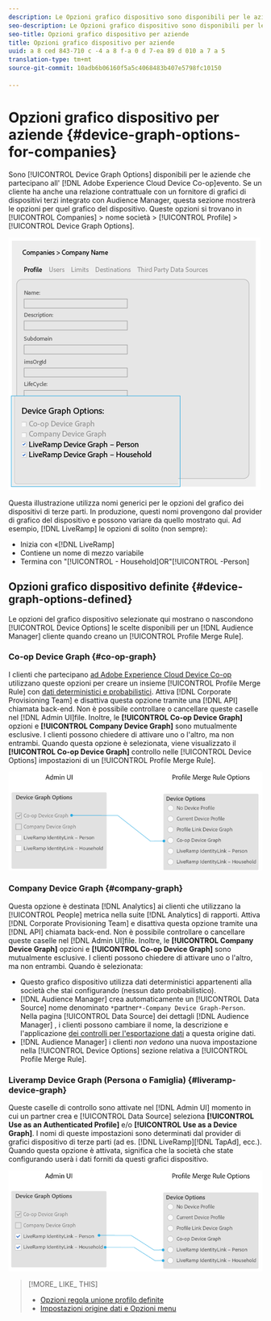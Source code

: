 ```yaml
---
description: Le Opzioni grafico dispositivo sono disponibili per le aziende che partecipano ad Adobe Experience Cloud Device Co-op. Se un cliente ha anche una relazione contrattuale con un fornitore di grafici di dispositivi terzi integrato con Audience Manager, questa sezione mostrerà le opzioni per quel grafico del dispositivo. Queste opzioni si trovano in Società > Nome società > Profilo > Opzioni grafico dispositivo.
seo-description: Le Opzioni grafico dispositivo sono disponibili per le aziende che partecipano ad Adobe Experience Cloud Device Co-op. Se un cliente ha anche una relazione contrattuale con un fornitore di grafici di dispositivi terzi integrato con Audience Manager, questa sezione mostrerà le opzioni per quel grafico del dispositivo. Queste opzioni si trovano in Società > Nome società > Profilo > Opzioni grafico dispositivo.
seo-title: Opzioni grafico dispositivo per aziende
title: Opzioni grafico dispositivo per aziende
uuid: a 8 ced 843-710 c -4 a 8 f-a 0 d 7-ea 89 d 010 a 7 a 5
translation-type: tm+mt
source-git-commit: 10adb6b06160f5a5c4068483b407e5798fc10150

---
```



# Opzioni grafico dispositivo per aziende {#device-graph-options-for-companies}

Sono [!UICONTROL Device Graph Options] disponibili per le aziende che partecipano all' [!DNL Adobe Experience Cloud Device Co-op]evento. Se un cliente ha anche una relazione contrattuale con un fornitore di grafici di dispositivi terzi integrato con Audience Manager, questa sezione mostrerà le opzioni per quel grafico del dispositivo. Queste opzioni si trovano in [!UICONTROL Companies] &gt; nome società &gt; [!UICONTROL Profile] &gt; [!UICONTROL Device Graph Options].

![](assets/adminUIdataSource.png)

Questa illustrazione utilizza nomi generici per le opzioni del grafico dei dispositivi di terze parti. In produzione, questi nomi provengono dal provider di grafico del dispositivo e possono variare da quello mostrato qui. Ad esempio, [!DNL LiveRamp] le opzioni di solito (non sempre):

* Inizia con «[!DNL LiveRamp]
* Contiene un nome di mezzo variabile
* Termina con "[!UICONTROL - Household]OR"[!UICONTROL -Person]

## Opzioni grafico dispositivo definite {#device-graph-options-defined}

Le opzioni del grafico dispositivo selezionate qui mostrano o nascondono [!UICONTROL Device Options] le scelte disponibili per un [!DNL Audience Manager] cliente quando creano un [!UICONTROL Profile Merge Rule].

### Co-op Device Graph {#co-op-graph}

I clienti che partecipano [ad Adobe Experience Cloud Device Co-op](https://marketing.adobe.com/resources/help/en_US/mcdc/) utilizzano queste opzioni per creare un insieme [!UICONTROL Profile Merge Rule] con [dati deterministici e probabilistici](https://marketing.adobe.com/resources/help/en_US/mcdc/mcdc-links.html). Attiva [!DNL Corporate Provisioning Team] e disattiva questa opzione tramite una [!DNL API] chiamata back-end. Non è possibile controllare o cancellare queste caselle nel [!DNL Admin UI]file. Inoltre, le **[!UICONTROL Co-op Device Graph]** opzioni e **[!UICONTROL Company Device Graph]** sono mutualmente esclusive. I clienti possono chiedere di attivare uno o l'altro, ma non entrambi. Quando questa opzione è selezionata, viene visualizzato il **[!UICONTROL Co-op Device Graph]** controllo nelle [!UICONTROL Device Options] impostazioni di un [!UICONTROL Profile Merge Rule].

![](assets/adminUI1.png)

### Company Device Graph {#company-graph}

Questa opzione è destinata [!DNL Analytics] ai clienti che utilizzano la [!UICONTROL People] metrica nella suite [!DNL Analytics] di rapporti. Attiva [!DNL Corporate Provisioning Team] e disattiva questa opzione tramite una [!DNL API] chiamata back-end. Non è possibile controllare o cancellare queste caselle nel [!DNL Admin UI]file. Inoltre, le **[!UICONTROL Company Device Graph]** opzioni e **[!UICONTROL Co-op Device Graph]** sono mutualmente esclusive. I clienti possono chiedere di attivare uno o l'altro, ma non entrambi. Quando è selezionata:

* Questo grafico dispositivo utilizza dati deterministici appartenenti alla società che stai configurando (nessun dato probabilistico).
* [!DNL Audience Manager] crea automaticamente un [!UICONTROL Data Source] nome denominato `*`partner`*-Company Device Graph-Person`. Nella pagina [!UICONTROL Data Source] dei dettagli [!DNL Audience Manager] , i clienti possono cambiare il nome, la descrizione e l'applicazione [dei controlli per l'esportazione dati](https://marketing.adobe.com/resources/help/en_US/aam/c_dec.html) a questa origine dati.
* [!DNL Audience Manager] i clienti *non vedono* una nuova impostazione nella [!UICONTROL Device Options] sezione relativa a [!UICONTROL Profile Merge Rule].

### Liveramp Device Graph (Persona o Famiglia) {#liveramp-device-graph}

Queste caselle di controllo sono attivate nel [!DNL Admin UI] momento in cui un partner crea e [!UICONTROL Data Source] seleziona **[!UICONTROL Use as an Authenticated Profile]** e/o **[!UICONTROL Use as a Device Graph]**. I nomi di queste impostazioni sono determinati dal provider di grafici dispositivo di terze parti (ad es. [!DNL LiveRamp][!DNL TapAd], ecc.). Quando questa opzione è attivata, significa che la società che state configurando userà i dati forniti da questi grafici dispositivo.

![](assets/adminUI2.png)

>[!MORE_ LIKE_ THIS]
>
>* [Opzioni regola unione profilo definite](https://marketing.adobe.com/resources/help/en_US/aam/merge-rule-definitions.html)
>* [Impostazioni origine dati e Opzioni menu](https://marketing.adobe.com/resources/help/en_US/aam/datasource-settings-definitions.html)

